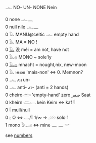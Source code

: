 𓂜 NO- UN- NONE Nein  

0 none 𓂜𓈖  
0 null nile 𓂜𓈖  
0 𓅓 MANU@celtic 𓂜 empty hand  
0 𓅓 MA = NO !  
0 [𓅓](Musen) 没 méi = am not, have not  
0 𓅓𓐍 MONO ~ sole'ly  
0 [𓅓𓐍](𓅓𓐍) mnacht = nought,nix, new-moon  
0 𓅓 ⲙⲙⲟⲛ  'mais-non' ⇔ 0. Memnon?  
0 𓂜 ⲁⲛ un-  
0 𓂜 anti-  ⲁⲧ-   (anti = 2 hands)  
0 cheiro 𓂧 'empty-hand' zero صفر Saat  
0 kheirn 𓂧𓂋 kein Keim ⇔ kaf 𓎫  
0 𓎫 mull/null  
0 𓊪 O ⇔ 𓂋/𓎛 1/∞ -> 𓈒𓏸𓇳 solo 1  
1 mono 𓅱𓂝 ⇔ mine 𓈖  𓈖  𓎡  

see [numbers](numbers)  